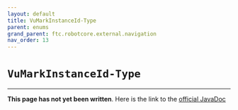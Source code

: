 ```yaml
---
layout: default
title: VuMarkInstanceId-Type
parent: enums
grand_parent: ftc.robotcore.external.navigation
nav_order: 13
---
```

# `VuMarkInstanceId-Type`
---
**This page has not yet been written**. Here is the link to the [official JavaDoc](https://ftctechnh.github.io/ftc_app/doc/javadoc/org/firstinspires/ftc/robotcore/external/navigation/VuMarkInstanceId.Type.html)
        